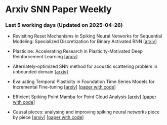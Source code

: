 # Arxiv SNN Paper Weekly


 ### **Last 5 working days (Updated on 2025-04-26)** 


- Revisiting Reset Mechanisms in Spiking Neural Networks for Sequential Modeling: Specialized Discretization for Binary Activated RNN [[arxiv](https://arxiv.org/abs/2504.17751)]

- Plasticine: Accelerating Research in Plasticity-Motivated Deep Reinforcement Learning [[arxiv](https://arxiv.org/abs/2504.17490)]

- Alternately-optimized SNN method for acoustic scattering problem in unbounded domain [[arxiv](https://arxiv.org/abs/2504.16523)]

- Evaluating Temporal Plasticity in Foundation Time Series Models for Incremental Fine-tuning [[arxiv](https://arxiv.org/abs/2504.14677)] [[paper with code](https://paperswithcode.com/paper/evaluating-temporal-plasticity-in-foundation)]

- Efficient Spiking Point Mamba for Point Cloud Analysis [[arxiv](https://arxiv.org/abs/2504.14371)] [[paper with code](https://paperswithcode.com/paper/efficient-spiking-point-mamba-for-point-cloud)]

- Causal pieces: analysing and improving spiking neural networks piece by piece [[arxiv](https://arxiv.org/abs/2504.14015)] [[paper with code](https://paperswithcode.com/paper/causal-pieces-analysing-and-improving-spiking)]

